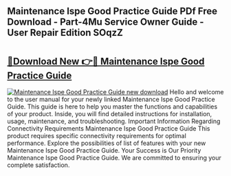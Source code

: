 ## Maintenance Ispe Good Practice Guide PDf Free Download - Part-4Mu Service Owner Guide - User Repair Edition SOqzZ

# <h2><a href="http://bc64301.oget.top/?id=Maintenance+Ispe+Good+Practice+Guide">🔗Download New 👉🔴 Maintenance Ispe Good Practice Guide</a></h2>

[![Maintenance Ispe Good Practice Guide new download](https://i.imgur.com/5g1atiW.png)](http://bc64301.oget.top/?id=Maintenance+Ispe+Good+Practice+Guide)
Hello and welcome to the user manual for your newly linked Maintenance Ispe Good Practice Guide. This guide is here to help you master the functions and capabilities of your product. Inside, you will find detailed instructions for installation, usage, maintenance, and troubleshooting. Important Information Regarding Connectivity Requirements Maintenance Ispe Good Practice Guide This product requires specific connectivity requirements for optimal performance. Explore the possibilities of list of features with your new Maintenance Ispe Good Practice Guide. Your Success is Our Priority Maintenance Ispe Good Practice Guide. We are committed to ensuring your complete satisfaction.
